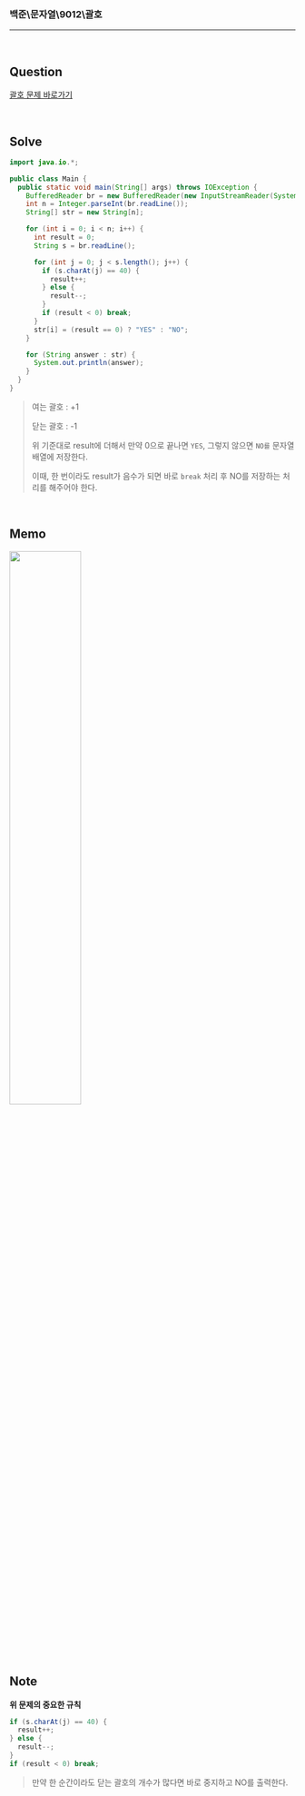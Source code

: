 ### 백준\문자열\9012\괄호

---

<br/>

## Question

[괄호 문제 바로가기](https://www.acmicpc.net/problem/9012)

<br/>

## Solve

```java
import java.io.*;

public class Main {
  public static void main(String[] args) throws IOException {
    BufferedReader br = new BufferedReader(new InputStreamReader(System.in));
    int n = Integer.parseInt(br.readLine());
    String[] str = new String[n];

    for (int i = 0; i < n; i++) {
      int result = 0;
      String s = br.readLine();

      for (int j = 0; j < s.length(); j++) {
        if (s.charAt(j) == 40) {
          result++;
        } else {
          result--;
        }
        if (result < 0) break;
      }
      str[i] = (result == 0) ? "YES" : "NO";
    }

    for (String answer : str) {
      System.out.println(answer);
    }
  }
}
```

> 여는 괄호 : +1
>
> 닫는 괄호 : -1
>
> 위 기준대로 result에 더해서 만약 0으로 끝나면 `YES`, 그렇지 않으면 `NO를` 문자열 배열에 저장한다.
>
> 이때, 한 번이라도 result가 음수가 되면 바로 `break` 처리 후 NO를 저장하는 처리를 해주어야 한다.

<br/>

## Memo

<img src="https://github.com/JGoo99/CodingTest/assets/126454114/c9635e54-9725-43a8-af6a-47d19bd2d1a1" width="50%" height="50%"/>

<br/>

## Note

**위 문제의 중요한 규칙**

```java
if (s.charAt(j) == 40) {
  result++;
} else {
  result--;
}
if (result < 0) break;
```

> 만약 한 순간이라도 닫는 괄호의 개수가 많다면 바로 중지하고 NO를 출력한다.
